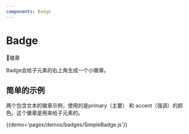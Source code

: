 ```yaml
---
components: Badge
---
```


# Badge

徽章

Badge会给子元素的右上角生成一个小徽章。

## 简单的示例

两个包含文本的徽章示例，使用的是primary（主要） 和 accent（强调）的颜色。这个徽章是用来给子元素的。

{{demo='pages/demos/badges/SimpleBadge.js'}}
